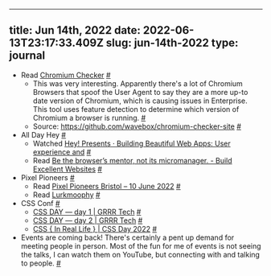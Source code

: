 
---
title: Jun 14th, 2022 
date: 2022-06-13T23:17:33.409Z
slug: jun-14th-2022
type: journal
---
* Read [Chromium Checker](https://chromiumchecker.com/) [#](#62ba1da4-4293-4900-8983-31f640f90356)<a name="62ba1da4-4293-4900-8983-31f640f90356"></a>
  * This was very interesting. Apparently there's a lot of Chromium Browsers that spoof the User Agent to say they are a more up-to date version of Chromium, which is causing issues in Enterprise. This tool uses feature detection to determine which version of Chromium a browser is running. [#](#62ba1da4-58ac-4cc8-9dda-0bf44b2011b4)<a name="62ba1da4-58ac-4cc8-9dda-0bf44b2011b4"></a>
  * Source: https://github.com/wavebox/chromium-checker-site [#](#62ba1da4-2226-4970-83ee-b3f571a40d6d)<a name="62ba1da4-2226-4970-83ee-b3f571a40d6d"></a>
* All Day Hey [#](#62ba1da4-c774-46d8-ac81-bae1991ca633)<a name="62ba1da4-c774-46d8-ac81-bae1991ca633"></a>
  * Watched [Hey! Presents · Building Beautiful Web Apps: User experience and](https://heypresents.com/talks/building-beautiful-web-apps-user-experience-and-visual-design-best-practices-for-pwas) [#](#62ba1da4-0cfc-4389-bb6f-c823af07d00b)<a name="62ba1da4-0cfc-4389-bb6f-c823af07d00b"></a>
  * Read [Be the browser’s mentor, not its micromanager. - Build Excellent Websites](https://buildexcellentwebsit.es/) [#](#62ba1da4-9609-47c7-bb68-a6fa838039d6)<a name="62ba1da4-9609-47c7-bb68-a6fa838039d6"></a>
* Pixel Pioneers [#](#62ba1da4-ab08-4961-9ce7-131178adc051)<a name="62ba1da4-ab08-4961-9ce7-131178adc051"></a>
  * Read [Pixel Pioneers Bristol – 10 June 2022](https://pixelpioneers.co/events/bristol-2022) [#](#62ba1da4-28e9-46ca-9883-f25c921f4624)<a name="62ba1da4-28e9-46ca-9883-f25c921f4624"></a>
  * Read [Lurkmoophy](https://www.lurkmoophy.com/writing/weeknotes-front-end-conferences-and-millennial-angst) [#](#62ba1da4-7737-4458-a1cf-e7621d3c8940)<a name="62ba1da4-7737-4458-a1cf-e7621d3c8940"></a>
* CSS Conf [#](#62ba1da4-39f7-4a93-a6f2-2d22e620688f)<a name="62ba1da4-39f7-4a93-a6f2-2d22e620688f"></a>
  * [CSS DAY — day 1 | GRRR Tech](https://grrr.tech/posts/2022/css-day-day-1/) [#](#62ba1da4-1515-4a3b-8fae-a734f6f408e5)<a name="62ba1da4-1515-4a3b-8fae-a734f6f408e5"></a>
  * [CSS DAY — day 2 | GRRR Tech](https://grrr.tech/posts/2022/css-day-day-2/) [#](#62ba1da4-82c0-412b-83db-b42c677cfdcf)<a name="62ba1da4-82c0-412b-83db-b42c677cfdcf"></a>
  * [CSS { In Real Life } | CSS Day 2022](https://css-irl.info/css-day-2022/) [#](#62ba1da4-80ab-4d31-97a6-8d17c72103a8)<a name="62ba1da4-80ab-4d31-97a6-8d17c72103a8"></a>
* Events are coming back! There's certainly a pent up demand for meeting people in person. Most of the fun for me of events is not seeing the talks, I can watch them on YouTube, but connecting with and talking to people. [#](#62ba1da4-f875-4585-9c81-8a0db79fce18)<a name="62ba1da4-f875-4585-9c81-8a0db79fce18"></a>

